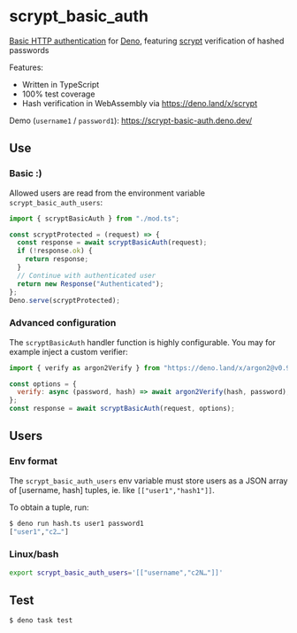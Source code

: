 # scrypt_basic_auth

[Basic HTTP authentication](https://www.rfc-editor.org/rfc/rfc7617) for
[Deno](https://deno.land), featuring
[scrypt](https://www.rfc-editor.org/rfc/rfc7914) verification of hashed
passwords

Features:

- Written in TypeScript
- 100% test coverage
- Hash verification in WebAssembly via https://deno.land/x/scrypt

Demo (`username1` / `password1`): https://scrypt-basic-auth.deno.dev/

## Use

### Basic :)

Allowed users are read from the environment variable `scrypt_basic_auth_users`:

```js
import { scryptBasicAuth } from "./mod.ts";

const scryptProtected = (request) => {
  const response = await scryptBasicAuth(request);
  if (!response.ok) {
    return response;
  }
  // Continue with authenticated user
  return new Response("Authenticated");
};
Deno.serve(scryptProtected);
```

### Advanced configuration

The `scryptBasicAuth` handler function is highly configurable. You may for
example inject a custom verifier:

```js
import { verify as argon2Verify } from "https://deno.land/x/argon2@v0.9.2/lib/mod.ts";

const options = {
  verify: async (password, hash) => await argon2Verify(hash, password),
};
const response = await scryptBasicAuth(request, options);
```

## Users

### Env format

The `scrypt_basic_auth_users` env variable must store users as a JSON array of
[username, hash] tuples, ie. like `[["user1","hash1"]]`.

To obtain a tuple, run:

```sh
$ deno run hash.ts user1 password1
["user1","c2…"]
```

### Linux/bash

```bash
export scrypt_basic_auth_users='[["username","c2N…"]]'
```

## Test

```sh
$ deno task test
```

